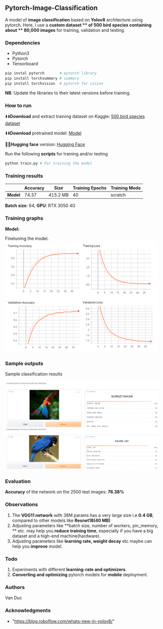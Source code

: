 ## Pytorch-Image-Classification

A model of **image classification** based on **Yolov8** architecture using pytorch. Here, i use a **custom dataset ** of **500 bird species** containing about ** 80,000 images** for training, validation and testing.

### Dependencies

* Python3
* Pytorch
* Tensorboard

```python
pip instal pytorch       # pytorch library
pip install torchsummary # summary
pip install torchvision  # pytorch for vision
```

**NB**: Update the libraries to their latest versions before training.

### How to run

⬇️⬇️**Download** and extract training dataset on Kaggle: [500 bird species dataset](https://www.kaggle.com/datasets/gpiosenka/100-bird-species)

⬇️⬇️**Download** pretrained model: [Model](https://drive.google.com/file/d/1zyREJei3KgIUaEEPvsaZxjdXNuD6grgx/view)

🤗🤗**Hugging face** version: [Hugging Face](https://huggingface.co/spaces/vvd2003/Yolov8_cls_500_bird_species)

Run the following **scripts** for training and/or testing

```python
python train.py # For training the model 
```

### Training results

|    | Accuracy | Size | Training Epochs | Training Mode |
|----|----|----|----|-----|
| **Model** | 74.37 | 415.2 MB  |  40 |  scratch |

**Batch size**: 64, **GPU**: RTX 3050 4G

### Training graphs

**Model:** 

Finetuning the model.
![Screenshot](results/Loss_acc.png)

### Sample outputs

Sample classification results

![Screenshot](results/Birds.png)

### Evaluation

**Accuracy** of the network on the 2500 test images: **76.38%**

### Observations

1. The **VGG11 network** with 38M params has a very large size i.e **0.4 GB**, compared to other models like **Resnet18(40 MB)**
2. Adjusting parameters like **batch size, number of workers, pin_memory, ** etc. may help you **reduce training time**, especially if you have a big dataset and a high-end machine(hardware).
3. Adjusting parameters like **learning rate, weight decay** etc maybe can help you **improve** model.
### Todo

1. Experiments with different **learning-rate and optimizers**.
2. **Converting and optimizing** pytorch models for **mobile** deployment.

### Authors

Van Duc
 
### Acknowledgments
* "https://blog.roboflow.com/whats-new-in-yolov8/"
